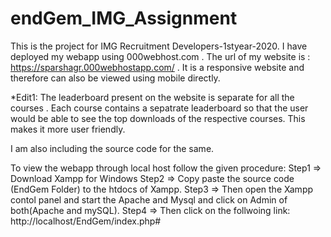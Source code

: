# endGem_IMG_Assignment
This is the project for IMG Recruitment Developers-1styear-2020. 
I have deployed my webapp using 000webhost.com . The url of my website is : https://sparshagr.000webhostapp.com/  . It is a responsive
website and therefore can also be viewed using mobile directly.

*Edit1: The leaderboard present on the website is separate for all the courses . Each course contains a sepatrate leaderboard so that the user would be able to see the top downloads of the respective courses. This makes it more user friendly. 








I am also including the source code for the same.

To view the webapp through local host follow the given procedure:
Step1 => Download Xampp for Windows
Step2 => Copy paste the source code (EndGem Folder) to the htdocs of Xampp.
Step3 => Then open the Xampp contol panel and start the Apache and Mysql and click on Admin of both(Apache and mySQL). 
Step4 => Then click on the follwoing link: http://localhost/EndGem/index.php#


